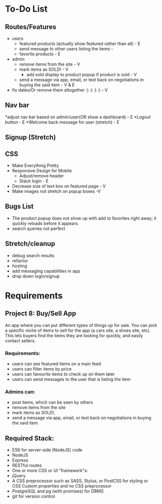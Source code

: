 # To-Do List

## Routes/Features
* users 
  * featured products (actually show featured rather than all) - E
  * send message to other users listing the items - 
  * favorite products - E
* admin
  * remove items from the site - V
  * mark items as SOLD! - V
    * add sold display to product popup if product is sold - V
  * send a message via app, email, or text back on negotiations in buying the said item - V & E
* fix dates/Or remove them altogether :) :) :) :) - V

## Nav bar
  *adjust nav bar based on admin/user(OR show a dashboard) - E
  *Logout button - E 
  *Welcome back message for user (stretch) - E

## Signup (Stretch)

## CSS 
* Make Everything Pretty
* Responsive Design for Mobile
  * Adjust/remove header
  * Stack login - E
* Decrease size of text box on featured page - V
* Make images not stretch on popup boxes -V

## Bugs List
* The product popup does not show up with add to favorites right away; it quickly reloads before it appears
* search queries not perfect

## Stretch/cleanup
* debug search results
* refactor
* hosting
* add messaging capabilities in app
* drop down login/signup

# Requirements

## Project 8: Buy/Sell App

An app where you can put different types of things up for sale. You can pick a specific niche of items to sell for the app (a cars site, a shoes site, etc). This lets buyers find the items they are looking for quickly, and easily contact sellers.

### Requirements:
* users can see featured items on a main feed
* users can filter items by price
* users can favourite items to check up on them later
* users can send messages to the user that is listing the item

### Admins can:

* post items, which can be seen by others
* remove items from the site
* mark items as SOLD!,
* send a message via app, email, or text back on negotiations in buying the said item

## Required Stack:

* ES6 for server-side (NodeJS) code
* NodeJS
* Express
* RESTful routes
* One or more CSS or UI "framework"s:
* jQuery
* A CSS preprocessor such as SASS, Stylus, or PostCSS for styling or CSS Custom properties and no CSS preprocessor
* PostgreSQL and pg (with promises) for DBMS
* git for version control
